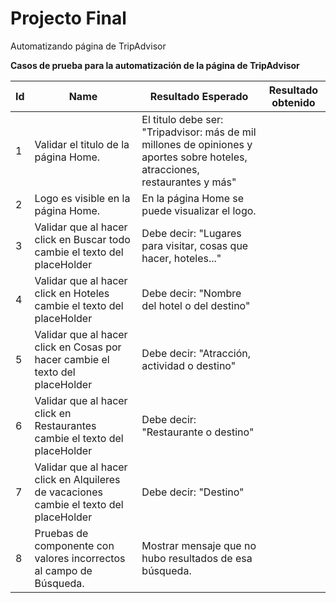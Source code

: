 # Projecto Final

Automatizando página de TripAdvisor

**Casos de prueba para la automatización de la página de TripAdvisor**

| Id  | Name                                                                                   | Resultado Esperado                                                                                                           | Resultado obtenido |
| --- | -------------------------------------------------------------------------------------- | ---------------------------------------------------------------------------------------------------------------------------- | ------------------ |
| 1   | Validar el titulo de la página Home.                                                   | El titulo debe ser: "Tripadvisor: más de mil millones de opiniones y aportes sobre hoteles, atracciones, restaurantes y más" |                    |
| 2   | Logo es visible en la página Home.                                                     | En la página Home se puede visualizar el logo.                                                                               |                    |
| 3   | Validar que al hacer click en Buscar todo cambie el texto del placeHolder              | Debe decir: "Lugares para visitar, cosas que hacer, hoteles..."                                                              |                    |
| 4   | Validar que al hacer click en Hoteles cambie el texto del placeHolder                  | Debe decir: "Nombre del hotel o del destino"                                                                                 |                    |
| 5   | Validar que al hacer click en Cosas por hacer cambie el texto del placeHolder          | Debe decir: "Atracción, actividad o destino"                                                                                 |                    |
| 6   | Validar que al hacer click en Restaurantes cambie el texto del placeHolder             | Debe decir: "Restaurante o destino"                                                                                          |                    |
| 7   | Validar que al hacer click en Alquileres de vacaciones cambie el texto del placeHolder | Debe decir: "Destino"                                                                                                        |                    |
| 8   | Pruebas de componente con valores incorrectos al campo de Búsqueda.                    | Mostrar mensaje que no hubo resultados de esa búsqueda.                                                                      |                    |
